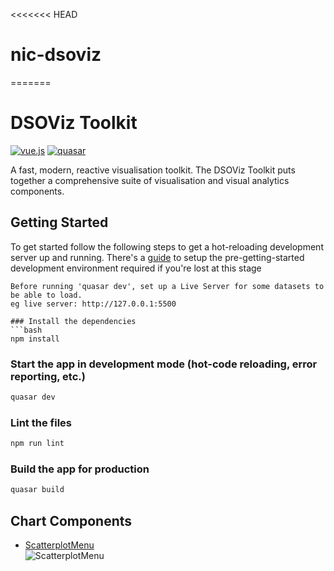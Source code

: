 <<<<<<< HEAD
# nic-dsoviz
=======
# DSOViz Toolkit

[![vue.js](https://img.shields.io/badge/vue.js-2.6.10-blue)](https://github.com/vuejs/vue)
[![quasar](https://img.shields.io/badge/quasar-1.5.4-blue)](https://github.com/quasarframework/quasar)

A fast, modern, reactive visualisation toolkit. The DSOViz Toolkit puts together a comprehensive suite of visualisation and visual analytics components.

## Getting Started

To get started follow the following steps to get a hot-reloading development server up and running. 
There's a [guide](docs/setup_dev_environment.md) to setup the pre-getting-started development environment required if you're lost at this stage
```
Before running 'quasar dev', set up a Live Server for some datasets to be able to load.
eg live server: http://127.0.0.1:5500

### Install the dependencies
```bash
npm install
```

### Start the app in development mode (hot-code reloading, error reporting, etc.)
```bash
quasar dev
```

### Lint the files
```bash
npm run lint
```

### Build the app for production
```bash
quasar build
```

## Chart Components
* [ScatterplotMenu](https://vizhub.com/curran/98ba4daacc92442f8d9fd7d91bfd712a)  
![ScatterplotMenu](readme_images/ScatterplotMenu)


